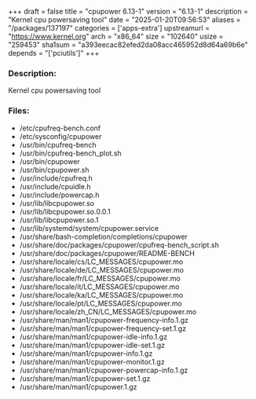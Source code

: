 +++
draft = false
title = "cpupower 6.13-1"
version = "6.13-1"
description = "Kernel cpu powersaving tool"
date = "2025-01-20T09:56:53"
aliases = "/packages/137197"
categories = ['apps-extra']
upstreamurl = "https://www.kernel.org"
arch = "x86_64"
size = "102640"
usize = "259453"
sha1sum = "a393eecac82efed2da08acc465952d8d64a69b6e"
depends = "['pciutils']"
+++
### Description: 
Kernel cpu powersaving tool

### Files: 
* /etc/cpufreq-bench.conf
* /etc/sysconfig/cpupower
* /usr/bin/cpufreq-bench
* /usr/bin/cpufreq-bench_plot.sh
* /usr/bin/cpupower
* /usr/bin/cpupower.sh
* /usr/include/cpufreq.h
* /usr/include/cpuidle.h
* /usr/include/powercap.h
* /usr/lib/libcpupower.so
* /usr/lib/libcpupower.so.0.0.1
* /usr/lib/libcpupower.so.1
* /usr/lib/systemd/system/cpupower.service
* /usr/share/bash-completion/completions/cpupower
* /usr/share/doc/packages/cpupower/cpufreq-bench_script.sh
* /usr/share/doc/packages/cpupower/README-BENCH
* /usr/share/locale/cs/LC_MESSAGES/cpupower.mo
* /usr/share/locale/de/LC_MESSAGES/cpupower.mo
* /usr/share/locale/fr/LC_MESSAGES/cpupower.mo
* /usr/share/locale/it/LC_MESSAGES/cpupower.mo
* /usr/share/locale/ka/LC_MESSAGES/cpupower.mo
* /usr/share/locale/pt/LC_MESSAGES/cpupower.mo
* /usr/share/locale/zh_CN/LC_MESSAGES/cpupower.mo
* /usr/share/man/man1/cpupower-frequency-info.1.gz
* /usr/share/man/man1/cpupower-frequency-set.1.gz
* /usr/share/man/man1/cpupower-idle-info.1.gz
* /usr/share/man/man1/cpupower-idle-set.1.gz
* /usr/share/man/man1/cpupower-info.1.gz
* /usr/share/man/man1/cpupower-monitor.1.gz
* /usr/share/man/man1/cpupower-powercap-info.1.gz
* /usr/share/man/man1/cpupower-set.1.gz
* /usr/share/man/man1/cpupower.1.gz
